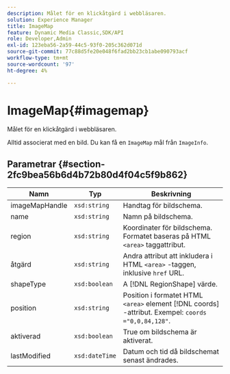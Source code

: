 ```yaml
---
description: Målet för en klickåtgärd i webbläsaren.
solution: Experience Manager
title: ImageMap
feature: Dynamic Media Classic,SDK/API
role: Developer,Admin
exl-id: 123eba56-2a59-44c5-93f0-205c362d071d
source-git-commit: 77c88d5fe20e048f6fad2bb23cb1abe090793acf
workflow-type: tm+mt
source-wordcount: '97'
ht-degree: 4%

---
```


# ImageMap{#imagemap}

Målet för en klickåtgärd i webbläsaren.

Alltid associerat med en bild. Du kan få en `ImageMap` mål från `ImageInfo`.

## Parametrar {#section-2fc9bea56b6d4b72b80d4f04c5f9b862}

| Namn | Typ | Beskrivning |
|---|---|---|
| imageMapHandle | `xsd:string` | Handtag för bildschema. |
| name | `xsd:string` | Namn på bildschema. |
| region | `xsd:string` | Koordinater för bildschema. Formatet baseras på HTML `<area>` taggattribut. |
| åtgärd | `xsd:string` | Andra attribut att inkludera i HTML `<area>` -taggen, inklusive `href` URL. |
| shapeType | `xsd:boolean` | A [!DNL RegionShape] värde. |
| position | `xsd:string` | Position i formatet HTML `<area>` element [!DNL coords] -attribut. Exempel: `coords ="0,0,84,128"`. |
| aktiverad | `xsd:boolean` | True om bildschema är aktiverat. |
| lastModified | `xsd:dateTime` | Datum och tid då bildschemat senast ändrades. |
